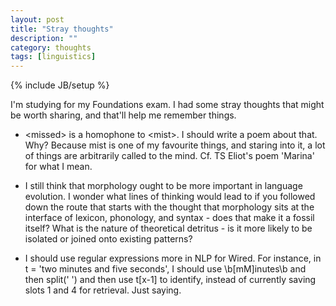 ```yaml
---
layout: post
title: "Stray thoughts"
description: ""
category: thoughts
tags: [linguistics]
---
```

{% include JB/setup %}

I'm studying for my Foundations exam. I had some stray thoughts that
might be worth sharing, and that'll help me remember things.

  * \<missed\> is a homophone to \<mist\>. I should write a poem about that.
    Why? Because mist is one of my favourite things, and staring into
it, a lot of things are arbitrarily called to the mind. Cf. TS Eliot's
poem 'Marina' for what I mean. 

  * I still think that morphology ought to be more important in language
    evolution. I wonder what lines of thinking would lead to if you
followed down the route that starts with the thought that morphology
sits at the interface of lexicon, phonology, and syntax - does that make
it a fossil itself? What is the nature of theoretical detritus - is it
more likely to be isolated or joined onto existing patterns?

  * I should use regular expressions more in NLP for Wired. For
    instance, in t = 'two minutes and five seconds', I should use
\b[mM]inutes\b and then split(' ') and then use t[x-1] to identify,
instead of currently saving slots 1 and 4 for retrieval. Just saying. 
